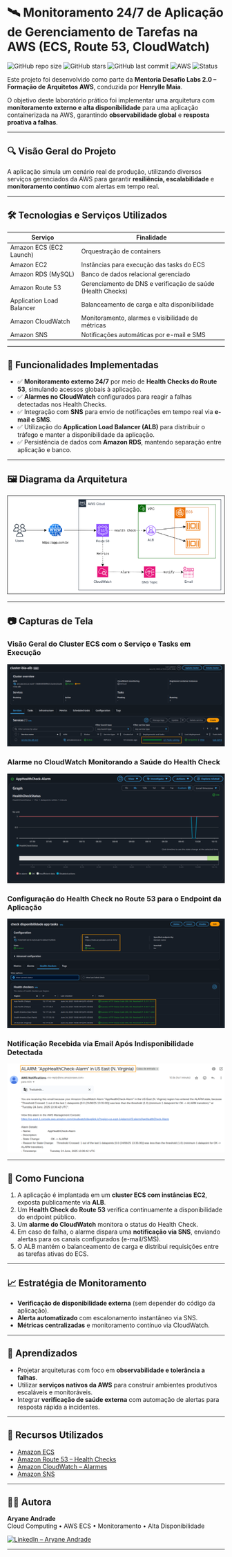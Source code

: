 # 🛰️ Monitoramento 24/7 de Aplicação de Gerenciamento de Tarefas na AWS (ECS, Route 53, CloudWatch)

![GitHub repo size](https://img.shields.io/github/repo-size/aryaneandrade/mentoria-aws-monitoramento-app)
![GitHub stars](https://img.shields.io/github/stars/aryaneandrade/mentoria-aws-monitoramento-app?style=social)
![GitHub last commit](https://img.shields.io/github/last-commit/aryaneandrade/mentoria-aws-monitoramento-app)
![AWS](https://img.shields.io/badge/built%20with-AWS-orange?logo=amazonaws&logoColor=white)
![Status](https://img.shields.io/badge/status-concluído-brightgreen)

Este projeto foi desenvolvido como parte da **Mentoria Desafio Labs 2.0 – Formação de Arquitetos AWS**, conduzida por **Henrylle Maia**.

O objetivo deste laboratório prático foi implementar uma arquitetura com **monitoramento externo e alta disponibilidade** para uma aplicação containerizada na AWS, garantindo **observabilidade global** e **resposta proativa a falhas**.

---

## 🔍 Visão Geral do Projeto

A aplicação simula um cenário real de produção, utilizando diversos serviços gerenciados da AWS para garantir **resiliência, escalabilidade** e **monitoramento contínuo** com alertas em tempo real.

---

## 🛠️ Tecnologias e Serviços Utilizados

| Serviço                  | Finalidade                                                                  |
|--------------------------|-----------------------------------------------------------------------------|
| Amazon ECS (EC2 Launch)  | Orquestração de containers                                                  |
| Amazon EC2               | Instâncias para execução das tasks do ECS                                   |
| Amazon RDS (MySQL)       | Banco de dados relacional gerenciado                                       |
| Amazon Route 53          | Gerenciamento de DNS e verificação de saúde (Health Checks)                |
| Application Load Balancer| Balanceamento de carga e alta disponibilidade                              |
| Amazon CloudWatch        | Monitoramento, alarmes e visibilidade de métricas                          |
| Amazon SNS               | Notificações automáticas por e-mail e SMS                                  |

---

## 📌 Funcionalidades Implementadas

- ✅ **Monitoramento externo 24/7** por meio de **Health Checks do Route 53**, simulando acessos globais à aplicação.
- ✅ **Alarmes no CloudWatch** configurados para reagir a falhas detectadas nos Health Checks.
- ✅ Integração com **SNS** para envio de notificações em tempo real via **e-mail e SMS**.
- ✅ Utilização do **Application Load Balancer (ALB)** para distribuir o tráfego e manter a disponibilidade da aplicação.
- ✅ Persistência de dados com **Amazon RDS**, mantendo separação entre aplicação e banco.

---

## 🖼️ Diagrama da Arquitetura

![Arquitetura da Solução](./images/arquitetura.png)

---

## 📷 Capturas de Tela

### Visão Geral do Cluster ECS com o Serviço e Tasks em Execução
![ECS Services](./images/ecs-services.png)

### Alarme no CloudWatch Monitorando a Saúde do Health Check
![CloudWatch Alarms](./images/cloudwatch-alarms.png)

### Configuração do Health Check no Route 53 para o Endpoint da Aplicação 
![Route 53 Health Check](./images/route53-healthcheck.png)

### Notificação Recebida via Email Após Indisponibilidade Detectada
![SNS Notification](./images/sns-notification.png)

---

## 🚀 Como Funciona

1. A aplicação é implantada em um **cluster ECS com instâncias EC2**, exposta publicamente via **ALB**.
2. Um **Health Check do Route 53** verifica continuamente a disponibilidade do endpoint público.
3. Um **alarme do CloudWatch** monitora o status do Health Check.
4. Em caso de falha, o alarme dispara uma **notificação via SNS**, enviando alertas para os canais configurados (e-mail/SMS).
5. O ALB mantém o balanceamento de carga e distribui requisições entre as tarefas ativas do ECS.

---

## 📈 Estratégia de Monitoramento

- **Verificação de disponibilidade externa** (sem depender do código da aplicação).
- **Alerta automatizado** com escalonamento instantâneo via SNS.
- **Métricas centralizadas** e monitoramento contínuo via CloudWatch.

---

## 🧠 Aprendizados

- Projetar arquiteturas com foco em **observabilidade e tolerância a falhas**.
- Utilizar **serviços nativos da AWS** para construir ambientes produtivos escaláveis e monitoráveis.
- Integrar **verificação de saúde externa** com automação de alertas para resposta rápida a incidentes.

---

## 📎 Recursos Utilizados

- [Amazon ECS](https://docs.aws.amazon.com/ecs/)
- [Amazon Route 53 – Health Checks](https://docs.aws.amazon.com/Route53/latest/DeveloperGuide/health-checks.html)
- [Amazon CloudWatch – Alarmes](https://docs.aws.amazon.com/AmazonCloudWatch/latest/monitoring/AlarmThatSendsEmail.html)
- [Amazon SNS](https://docs.aws.amazon.com/sns/latest/dg/sns-email-notifications.html)

---

## 👩‍💻 Autora

**Aryane Andrade**  
Cloud Computing • AWS ECS • Monitoramento • Alta Disponibilidade

[![LinkedIn – Aryane Andrade](https://img.shields.io/badge/LinkedIn-Aryane%20Andrade-blue?logo=linkedin)](https://www.linkedin.com/in/aryane-andrade)  

---


